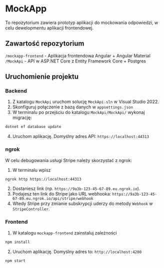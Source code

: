 # MockApp

To repozytorium zawiera prototyp aplikacji do mockowania odpowiedzi, w celu dewelopmentu aplikacji frontendowej.

## Zawartość repozytorium

`/mockapp-frontend` - Aplikacja frontendowa Angular + Angular Material
`/MockApi` - API w ASP.NET Core z Entity Framework Core + Postgres

## Uruchomienie projektu

### Backend

1. Z katalogu `MockApi` uruchom solucję `MockApi.sln` w Visual Studio 2022.
2. Skonfiguruj połączenie z bazą danych w `appsettings.json`
3. W terminalu po przejściu do katalogu `MockApi/MockApi/` wykonaj migrację:
```bash
dotnet ef database update
```
4. Uruchom aplikację. Domyślny adres API: `https://localhost:44313`

### ngrok

W celu debugowania usługi Stripe należy skorzystać z ngrok:
1. W terminalu wpisz
```bash
ngrok http https://localhost:44313
```
2. Dostaniesz link (np. `https://9a3b-123-45-67-89.eu.ngrok.io`).
3. Podajesz ten link do Stripe jako URL webhooka: `https://9a3b-123-45-67-89.eu.ngrok.io/api/stripe/webhook`
4. Wtedy Stripe przy zmianie subskrypcji uderzy do metody `Webhook` w `StripeController`.

### Frontend

1. W katalogu `mockapp-frontend` zainstaluj zależności
```bash
npm install
```
2. Uruchom aplikację. Domyślny adres to: `http://localhost:4200`
```bash
npm start
```